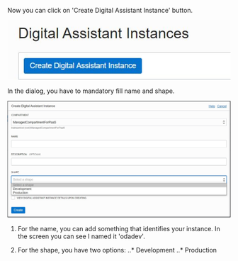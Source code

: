 Now you can click on 'Create Digital Assistant Instance' button.

![OCI console - Create Digital Assistant Instance button](assets/create-instance-button.jpg)

In the dialog, you have to mandatory fill name and shape.

![OCI console - Create Digital Assistant Instance dialog](assets/create-instance-dialog.jpg)

1. For the name, you can add something that identifies your instance. In the screen you can see I named it 'odadev'.

2. For the shape, you have two options:
..* Development
..* Production